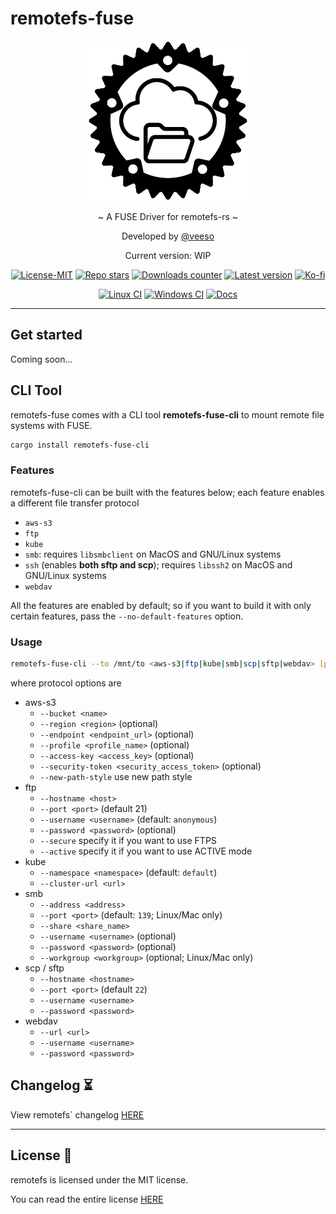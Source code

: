 # remotefs-fuse

<p align="center">
  <img src="https://raw.githubusercontent.com/remotefs-rs/remotefs-rs/main/assets/logo.png" alt="logo" width="256" height="256" />
</p>

<p align="center">~ A FUSE Driver for remotefs-rs ~</p>

<p align="center">Developed by <a href="https://veeso.github.io/" target="_blank">@veeso</a></p>
<p align="center">Current version: WIP</p>

<p align="center">
  <a href="https://opensource.org/licenses/MIT"
    ><img
      src="https://img.shields.io/badge/License-MIT-teal.svg"
      alt="License-MIT"
  /></a>
  <a href="https://github.com/remotefs-rs/remotefs-rs-fuse/stargazers"
    ><img
      src="https://img.shields.io/github/stars/remotefs-rs/remotefs-rs-fuse.svg?style=badge"
      alt="Repo stars"
  /></a>
  <a href="https://crates.io/crates/remotefs-fuse"
    ><img
      src="https://img.shields.io/crates/d/remotefs-fuse.svg"
      alt="Downloads counter"
  /></a>
  <a href="https://crates.io/crates/remotefs-fuse"
    ><img
      src="https://img.shields.io/crates/v/remotefs-fuse.svg"
      alt="Latest version"
  /></a>
  <a href="https://ko-fi.com/veeso">
    <img
      src="https://img.shields.io/badge/donate-ko--fi-red"
      alt="Ko-fi"
  /></a>
</p>
<p align="center">
  <a href="https://github.com/remotefs-rs/remotefs-rs-fuse/actions"
    ><img
      src="https://github.com/remotefs-rs/remotefs-rs-fuse/workflows/linux/badge.svg"
      alt="Linux CI"
  /></a>
  <a href="https://github.com/remotefs-rs/remotefs-rs-fuse/actions"
    ><img
      src="https://github.com/remotefs-rs/remotefs-rs-fuse/workflows/windows/badge.svg"
      alt="Windows CI"
  /></a>
  <a href="https://docs.rs/remotefs-fuse"
    ><img
      src="https://docs.rs/remotefs-fuse/badge.svg"
      alt="Docs"
  /></a>
</p>

---

## Get started

Coming soon...

## CLI Tool

remotefs-fuse comes with a CLI tool **remotefs-fuse-cli** to mount remote file systems with FUSE.

```sh
cargo install remotefs-fuse-cli
```

### Features

remotefs-fuse-cli can be built with the features below; each feature enables a different file transfer protocol

- `aws-s3`
- `ftp`
- `kube`
- `smb`: requires `libsmbclient` on MacOS and GNU/Linux systems
- `ssh` (enables **both sftp and scp**); requires `libssh2` on MacOS and GNU/Linux systems
- `webdav`

All the features are enabled by default; so if you want to build it with only certain features, pass the `--no-default-features` option.

### Usage

```sh
remotefs-fuse-cli --to /mnt/to <aws-s3|ftp|kube|smb|scp|sftp|webdav> [protocol-options...]
```

where protocol options are

- aws-s3
  - `--bucket <name>`
  - `--region <region>` (optional)
  - `--endpoint <endpoint_url>` (optional)
  - `--profile <profile_name>` (optional)
  - `--access-key <access_key>` (optional)
  - `--security-token <security_access_token>` (optional)
  - `--new-path-style` use new path style
- ftp
  - `--hostname <host>`
  - `--port <port>` (default 21)
  - `--username <username>` (default: `anonymous`)
  - `--password <password>` (optional)
  - `--secure` specify it if you want to use FTPS
  - `--active` specify it if you want to use ACTIVE mode
- kube
  - `--namespace <namespace>` (default: `default`)
  - `--cluster-url <url>`
- smb
  - `--address <address>`
  - `--port <port>` (default: `139`; Linux/Mac only)
  - `--share <share_name>`
  - `--username <username>` (optional)
  - `--password <password>` (optional)
  - `--workgroup <workgroup>` (optional; Linux/Mac only)
- scp / sftp
  - `--hostname <hostname>`
  - `--port <port>` (default `22`)
  - `--username <username>`
  - `--password <password>`
- webdav
  - `--url <url>`
  - `--username <username>`
  - `--password <password>`

## Changelog ⏳

View remotefs` changelog [HERE](CHANGELOG.md)

---

## License 📃

remotefs is licensed under the MIT license.

You can read the entire license [HERE](LICENSE)
